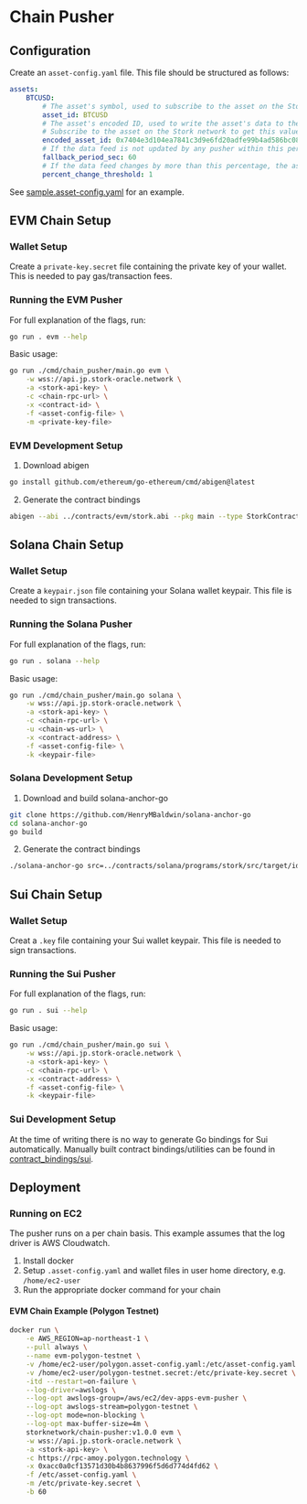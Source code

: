 # Chain Pusher

## Configuration

Create an `asset-config.yaml` file. This file should be structured as follows:

```yaml
assets:
    BTCUSD:
        # The asset's symbol, used to subscribe to the asset on the Stork network
        asset_id: BTCUSD
        # The asset's encoded ID, used to write the asset's data to the Stork contract. This is the keccak256 hash of the asset's symbol
        # Subscribe to the asset on the Stork network to get this value
        encoded_asset_id: 0x7404e3d104ea7841c3d9e6fd20adfe99b4ad586bc08d8f3bd3afef894cf184de
        # If the data feed is not updated by any pusher within this period the asset should be added to the batched updates
        fallback_period_sec: 60
        # If the data feed changes by more than this percentage, the asset should be added to the batched updates
        percent_change_threshold: 1
```

See [sample.asset-config.yaml](../sample.asset-config.yaml) for an example.

## EVM Chain Setup

### Wallet Setup
Create a `private-key.secret` file containing the private key of your wallet. This is needed to pay gas/transaction fees.

### Running the EVM Pusher
For full explanation of the flags, run:
```bash
go run . evm --help
```

Basic usage:
```bash
go run ./cmd/chain_pusher/main.go evm \
    -w wss://api.jp.stork-oracle.network \
    -a <stork-api-key> \
    -c <chain-rpc-url> \
    -x <contract-id> \
    -f <asset-config-file> \
    -m <private-key-file>
```

### EVM Development Setup
1. Download abigen
```bash
go install github.com/ethereum/go-ethereum/cmd/abigen@latest
```

2. Generate the contract bindings
```bash
abigen --abi ../contracts/evm/stork.abi --pkg main --type StorkContract --out stork_contract.go
```

## Solana Chain Setup

### Wallet Setup
Create a `keypair.json` file containing your Solana wallet keypair. This file is needed to sign transactions.

### Running the Solana Pusher
For full explanation of the flags, run:
```bash
go run . solana --help
```

Basic usage:
```bash
go run ./cmd/chain_pusher/main.go solana \
    -w wss://api.jp.stork-oracle.network \
    -a <stork-api-key> \
    -c <chain-rpc-url> \
    -u <chain-ws-url> \
    -x <contract-address> \
    -f <asset-config-file> \
    -k <keypair-file>
```

### Solana Development Setup
1. Download and build solana-anchor-go
```bash
git clone https://github.com/HenryMBaldwin/solana-anchor-go
cd solana-anchor-go
go build
```

2. Generate the contract bindings
```bash
./solana-anchor-go src=../contracts/solana/programs/stork/src/target/idl
```

## Sui Chain Setup

### Wallet Setup
Creat a `.key` file containing your Sui wallet keypair. This file is needed to sign transactions.

### Running the Sui Pusher
For full explanation of the flags, run:
```bash
go run . sui --help
```

Basic usage:
```bash
go run ./cmd/chain_pusher/main.go sui \
    -w wss://api.jp.stork-oracle.network \
    -a <stork-api-key> \
    -c <chain-rpc-url> \
    -x <contract-address> \
    -f <asset-config-file> \
    -k <keypair-file>
```

### Sui Development Setup
At the time of writing there is no way to generate Go bindings for Sui automatically. Manually built contract bindings/utilities can be found in [contract_bindings/sui](../lib/chain_pusher/contract_bindings/sui/stork_sui_contract.go).
## Deployment

### Running on EC2
The pusher runs on a per chain basis. This example assumes that the log driver is AWS Cloudwatch.

1. Install docker
2. Setup `.asset-config.yaml` and wallet files in user home directory, e.g. `/home/ec2-user`
3. Run the appropriate docker command for your chain

#### EVM Chain Example (Polygon Testnet)
```bash
docker run \
    -e AWS_REGION=ap-northeast-1 \
    --pull always \
    --name evm-polygon-testnet \
    -v /home/ec2-user/polygon.asset-config.yaml:/etc/asset-config.yaml \
    -v /home/ec2-user/polygon-testnet.secret:/etc/private-key.secret \
    -itd --restart=on-failure \
    --log-driver=awslogs \
    --log-opt awslogs-group=/aws/ec2/dev-apps-evm-pusher \
    --log-opt awslogs-stream=polygon-testnet \
    --log-opt mode=non-blocking \
    --log-opt max-buffer-size=4m \
    storknetwork/chain-pusher:v1.0.0 evm \
    -w wss://api.jp.stork-oracle.network \
    -a <stork-api-key> \
    -c https://rpc-amoy.polygon.technology \
    -x 0xacc0a0cf13571d30b4b8637996f5d6d774d4fd62 \
    -f /etc/asset-config.yaml \
    -m /etc/private-key.secret \
    -b 60
```
